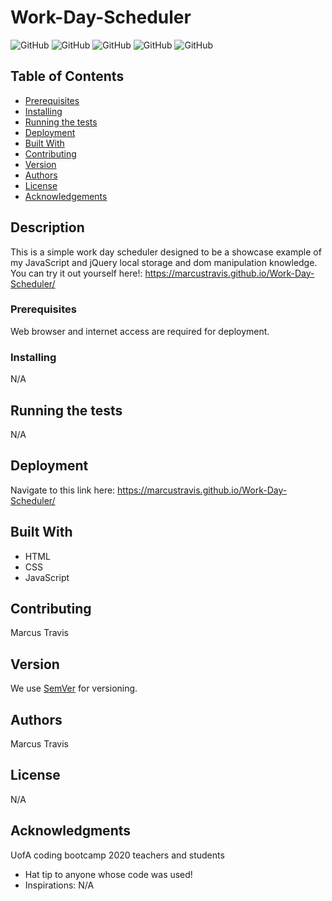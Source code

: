  
# Work-Day-Scheduler

![GitHub](https://img.shields.io/github/repo-size/MarcusTravis/Work-Day-Scheduler?style=plastic) ![GitHub](https://img.shields.io/github/last-commit/MarcusTravis/Work-Day-Scheduler?style=plastic) ![GitHub](https://img.shields.io/github/languages/top/MarcusTravis/Work-Day-Scheduler?style=plastic) ![GitHub](https://img.shields.io/github/license/MarcusTravis/Work-Day-Scheduler?style=plastic) ![GitHub](https://img.shields.io/github/followers/MarcusTravis?style=social)

## Table of Contents

* [Prerequisites](#prerequisites)
* [Installing](#Installing)
* [Running the tests](#running-the-tests)
* [Deployment](#deployment)
* [Built With](#built-with)
* [Contributing](#contributing)
* [Version](#version)
* [Authors](#authors)
* [License](#license)
* [Acknowledgements](#acknowledgements)

## Description

This is a simple work day scheduler designed to be a showcase example of my JavaScript and jQuery local storage and dom manipulation knowledge.<br>
You can try it out yourself here!: https://marcustravis.github.io/Work-Day-Scheduler/

### Prerequisites

Web browser and internet access are required for deployment.

### Installing

N/A


## Running the tests

N/A

## Deployment

Navigate to this link here: https://marcustravis.github.io/Work-Day-Scheduler/

## Built With

* HTML<br>
* CSS<br>
* JavaScript

## Contributing

Marcus Travis

## Version

We use [SemVer](http://semver.org/) for versioning.

## Authors

Marcus Travis

## License

N/A

## Acknowledgments

UofA coding bootcamp 2020 teachers and students
* Hat tip to anyone whose code was used!
* Inspirations: N/A
